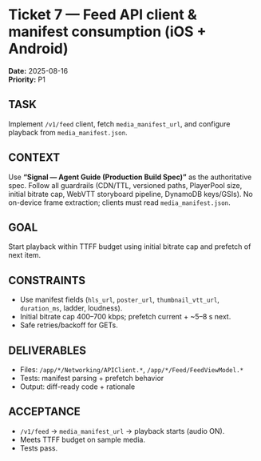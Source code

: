 
# Ticket 7 — Feed API client & manifest consumption (iOS + Android)
**Date:** 2025-08-16  
**Priority:** P1

## TASK
Implement `/v1/feed` client, fetch `media_manifest_url`, and configure playback from `media_manifest.json`.

## CONTEXT
Use **“Signal — Agent Guide (Production Build Spec)”** as the authoritative spec. Follow all guardrails (CDN/TTL, versioned paths, PlayerPool size, initial bitrate cap, WebVTT storyboard pipeline, DynamoDB keys/GSIs). No on-device frame extraction; clients must read `media_manifest.json`.


## GOAL
Start playback within TTFF budget using initial bitrate cap and prefetch of next item.

## CONSTRAINTS
- Use manifest fields (`hls_url`, `poster_url`, `thumbnail_vtt_url`, `duration_ms`, ladder, loudness).
- Initial bitrate cap 400–700 kbps; prefetch current + ~5–8 s next.
- Safe retries/backoff for GETs.

## DELIVERABLES
- Files: `/app/*/Networking/APIClient.*`, `/app/*/Feed/FeedViewModel.*`
- Tests: manifest parsing + prefetch behavior
- Output: diff-ready code + rationale

## ACCEPTANCE
- `/v1/feed` → `media_manifest_url` → playback starts (audio ON).
- Meets TTFF budget on sample media.
- Tests pass.
